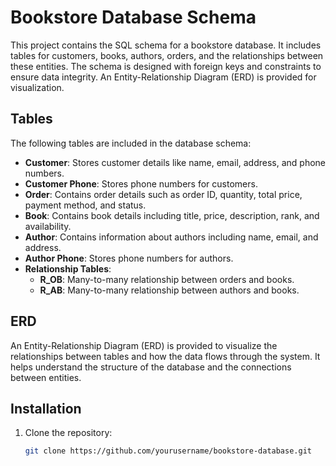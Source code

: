 # Bookstore Database Schema

This project contains the SQL schema for a bookstore database. It includes tables for customers, books, authors, orders, and the relationships between these entities. The schema is designed with foreign keys and constraints to ensure data integrity. An Entity-Relationship Diagram (ERD) is provided for visualization.

## Tables

The following tables are included in the database schema:

- **Customer**: Stores customer details like name, email, address, and phone numbers.
- **Customer Phone**: Stores phone numbers for customers.
- **Order**: Contains order details such as order ID, quantity, total price, payment method, and status.
- **Book**: Contains book details including title, price, description, rank, and availability.
- **Author**: Contains information about authors including name, email, and address.
- **Author Phone**: Stores phone numbers for authors.
- **Relationship Tables**:
  - **R_OB**: Many-to-many relationship between orders and books.
  - **R_AB**: Many-to-many relationship between authors and books.

## ERD

An Entity-Relationship Diagram (ERD) is provided to visualize the relationships between tables and how the data flows through the system. It helps understand the structure of the database and the connections between entities.

## Installation

1. Clone the repository:
   ```bash
   git clone https://github.com/yourusername/bookstore-database.git
